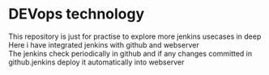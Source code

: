 <h1>DEVops technology</h1>
This repository is just for practise to explore more jenkins usecases in deep<br>
Here i have integrated jenkins with github and webserver<br>
The jenkins check periodically in github and if any changes committed in github.jenkins deploy it automatically into webserver<br>

